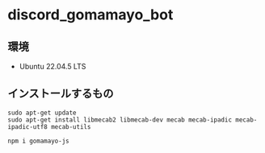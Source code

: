 # discord_gomamayo_bot
## 環境
- Ubuntu 22.04.5 LTS

## インストールするもの
```
sudo apt-get update
sudo apt-get install libmecab2 libmecab-dev mecab mecab-ipadic mecab-ipadic-utf8 mecab-utils
```

```
npm i gomamayo-js
```